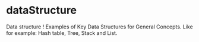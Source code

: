 # dataStructure
Data structure !
Examples of Key Data Structures for General Concepts.
Like for example:
Hash table,
Tree,
Stack and List.
